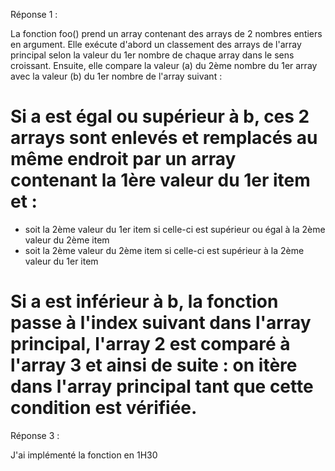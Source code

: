 Réponse 1 :

La fonction foo() prend un array contenant des arrays de 2 nombres entiers en argument. Elle exécute d'abord un classement des arrays de l'array principal selon la valeur du 1er nombre de chaque array dans le sens croissant.
Ensuite, elle compare la valeur (a) du 2ème nombre du 1er array avec la valeur (b) du 1er nombre de l'array suivant :

# Si a est égal ou supérieur à b, ces 2 arrays sont enlevés et remplacés au même endroit par un array contenant la 1ère valeur du 1er item et : 
- soit la 2ème valeur du 1er item si celle-ci est supérieur ou égal à la 2ème valeur du 2ème item
- soit la 2ème valeur du 2ème item si celle-ci est supérieur à la 2ème valeur du 1er item

# Si a est inférieur à b, la fonction passe à l'index suivant dans l'array principal, l'array 2 est comparé à l'array 3 et ainsi de suite : on itère dans l'array principal tant que cette condition est vérifiée.


Réponse 3 : 

J'ai implémenté la fonction en 1H30

